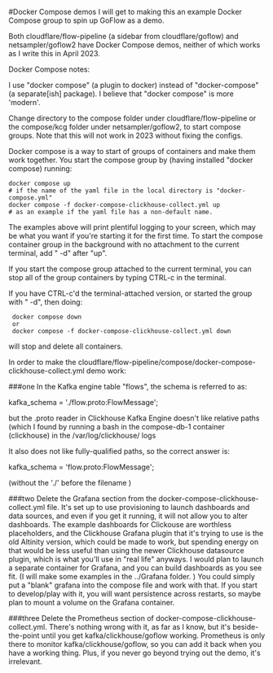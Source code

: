 #Docker Compose demos
I will get to making this an example Docker Compose group to spin up GoFlow as a demo. 

Both cloudflare/flow-pipeline (a sidebar from cloudflare/goflow) and netsampler/goflow2 
have Docker Compose demos, neither of which works as I write this in April 2023.

Docker Compose notes:

I use "docker compose" (a plugin to docker) instead of "docker-compose" (a separate[ish] package). I believe that "docker compose" 
is more 'modern'. 

Change directory to the compose folder under cloudflare/flow-pipeline or the compose/kcg folder under netsampler/goflow2, to start compose
groups. Note that this will not work in 2023 without fixing the configs.

Docker compose is a way to start of groups of containers and make them work together. You start the compose group by 
(having installed "docker compose) running: 

    docker compose up 
    # if the name of the yaml file in the local directory is "docker-compose.yml"
    docker compose -f docker-compose-clickhouse-collect.yml up 
    # as an example if the yaml file has a non-default name. 

The examples above will print plentiful logging to your screen, which may be what you want if you're starting it for the
first time. To start the compose container group in the background with no attachment to the current terminal, add " -d" after "up".

If you start the compose group attached to the current terminal, you can stop all of the group containers by typing CTRL-c in the terminal. 

If you have CTRL-c'd the terminal-attached version, or started the group with " -d", then doing:

     docker compose down
     or
     docker compose -f docker-compose-clickhouse-collect.yml down

will stop and delete all containers. 


In order to make the cloudflare/flow-pipeline/compose/docker-compose-clickhouse-collect.yml demo work:

###one
In the Kafka engine table "flows", the schema is referred to as:

kafka_schema = './flow.proto:FlowMessage';

but the .proto reader in Clickhouse Kafka Engine doesn't like relative paths (which I found by running a bash in the compose-db-1 container (clickhouse) in the /var/log/clickhouse/ logs

It also does not like fully-qualified paths, so the correct answer is:
 
kafka_schema = 'flow.proto:FlowMessage';

(without the './' before the filename )

###two
Delete the Grafana section from the docker-compose-clickhouse-collect.yml file. It's set up to use provisioning to launch dashboards
and data sources, and even if you get it running, it will not allow you to alter dashboards. The example dashboards for Clickouse are 
worthless placeholders, and the Clickhouse Grafana plugin that it's trying to use is the old Altinity version, which could be made to
work, but spending energy on that would be less useful than using the newer Clickhouse datasource plugin, which is what you'll use in
"real life" anyways. I would plan to launch a separate container for Grafana, and you can build dashboards as you see fit. (I will make some 
examples in the ../Grafana folder. ) You could simply put a "blank" grafana into the compose file and work with that. If you start 
to develop/play with it, you will want persistence across restarts, so maybe plan to mount a volume on the Grafana container.

###three
Delete the Prometheus section of docker-compose-clickhouse-collect.yml. There's nothing wrong with it, as far as I know, but it's 
beside-the-point until you get kafka/clickhouse/goflow working. Prometheus is only there to monitor kafka/clickhouse/goflow, so you 
can add it back when you have a working thing. Plus, if you never go beyond trying out the demo, it's irrelevant. 


